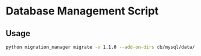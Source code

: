 # Database Management Script

## Usage

```sh
python migration_manager migrate -v 1.1.0 --add-on-dirs db/mysql/data/
```
